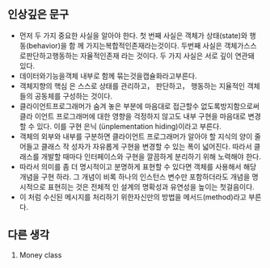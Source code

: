 ## 인상깊은 문구
- 먼저 두 가지 중요한 사실을 알아야 한다. 첫 번째 사실은 객체가 상태(state)와 행동(behavior)을 함 께 가지는복합적인존재라는것이다. 두번째 사실은 객체가스스로판단하고행동하는 자율적인존재 라는 것이다. 두 가지 사실은 서로 깊이 연관돼 있다.
- 데이터와기능을객체 내부로 함께 묶는것을캡슐화라고부른다.
- 객체지향의 핵심 은 스스로 상태를 관리하고， 판단하고， 행동하는 지율적인 객체들의 공동체를 구성하는 것이다.
- 클라이언트프로그래머가 숨겨 놓은 부분에 마음대로 접근할수 없도록방지함으로써 클라 이언트 프로그래머에 대한 영향을 걱정하지 않고도 내부 구현을 마음대로 변경할 수 있다. 이를 구현 은닉 (ünplementation hiding)이라고 부른다.
- 객체의 외부와 내부를 구분하면 클라이언트 프로그래머가 알아야 할 지식의 양이 줄어들고 클래스 작 성자가 자유롭게 구현을 변경할 수 있는 폭이 넓어진다. 따라서 클래스를 개발할 때마다 인터페이스와 구현을 깔끔하게 분리하기 위해 노력해야 한다.
- 따라서 의미를 좀 더 명시적이고 분명하게 표현할 수 있다면 객체를 사용해서 해당 개념을 구현 하라. 그 개념이 비록 하나의 인스턴스 변수만 포함하더라도 개념을 명시적으로 표현히는 것은 전체적 인 설계의 명확성과 유연성을 높이는 첫걸음이다.
- 이 처럼 수신된 메시지를 처리하기 위한자신만의 방법을 메서드(method)라고 부른다.

## 다른 생각
1. Money class